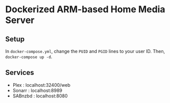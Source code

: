 # Dockerized ARM-based Home Media Server

## Setup
In `docker-compose.yml`, change the `PUID` and `PGID` lines to your user ID.
Then, `docker-compose up -d`.

## Services
* Plex : localhost:32400/web
* Sonarr : localhost:8989
* SABnzbd : localhost:8080
